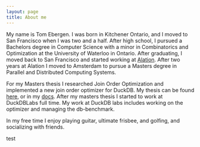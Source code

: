 ```yaml
---
layout: page
title: About me
---
```


My name is Tom Ebergen. I was born in Kitchener Ontario, and I moved to San Francisco when I was two and a half. After high school, I pursued a Bachelors degree in Computer Science with a minor in Combinatorics and Optimization at the University of Waterloo in Ontario. After graduating, I moved back to San Francisco and started working at [Alation](https://www.alation.com/). After two years at Alation I moved to Amsterdam to pursue a Masters degree in Parallel and Distributed Computing Systems. 

For my Masters thesis I researched Join Order Optimization and implemented a new join order optimizer for DuckDB. My thesis can be found [here](https://homepages.cwi.nl/~boncz/msc/2022-TomEbergen.pdf), or in my [docs](https://github.com/Tmonster/Tmonster.github.io/blob/master/docs/TomEbergenMasterThesis.pdf). After my masters thesis I started to work at DuckDBLabs full time. My work at DuckDB labs  includes working on the optimizer and managing the db-benchmark.

In my free time I enjoy playing guitar, ultimate frisbee, and golfing, and socializing with friends.

test
